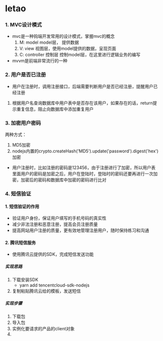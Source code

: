 # letao
### 1. MVC设计模式

- mvc是一种钩端开发常用的设计模式，掌握mvc的概念
  1. M: model model层，  提供数据
  2. V: view  视图层，使用model提供的数据，呈现页面
  3. C: controller  控制层  控制model层，在这里进行逻辑业务的编写
- mvvm是前端非常流行的一种

### 2. 用户是否已注册

- 用户在注册时，调用注册接口，后端需要判断用户是否已经注册，提醒用户已经注册

1. 根据用户名查询数据库中用户表中是否存在该用户，如果存在的话，return提示重复信息，阻止向数据库中添加重复用户

### 3. 加密用户密码

两种方式：

1. MD5加密
2. nodejs内置的crypto.createHash('MD5').update('password').digest('hex')加密

- 用户注册时，比如注册的密码是123456，由于注册进行了加密，所以用户表里面用户的密码是加密之后，用户在登陆时，登陆时的密码还要再进行一次加密，加密后的密码和数据库中加密的密码进行比对

### 4. 短信验证

#### 1. 短信验证的作用

- 验证用户身份，保证用户填写的手机号码的真实性
- 减少非法注册和恶意注册，提高会员注册质量
- 提高网站用户注册的质量，更有效地管理注册用户，随时保持练习和沟通

#### 2. 腾讯短信服务

- 使用腾讯云提供的SDK，完成短信发送功能

##### 实现思路

1. 下载安装SDK
   - yarn add tencentcloud-sdk-nodejs
2. 复制粘贴腾讯云给的模板，发送短信

##### 实现步骤

1. 下载包
2. 导入包
3. 实例化要请求的产品的client对象
4. 